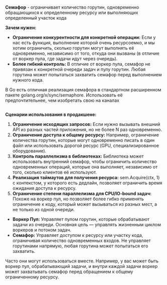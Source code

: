 
**Семафор** - ограничивает количество горутин, одновременно обращающихся к определенному ресурсу или выполняющих определенный участок кода

**Зачем нужен:**
- **Ограничение конкурентности для конкретной операции:** Если у нас есть функция, выполнение которой очень ресурсоемко, и мы хотим ограничить, сколько горутин могут выполнять её одновременно, независимо от того, откуда они вызваны (в отличие от воркер пула, где задачи идут через очередь).
- **Более гибкий контроль:** В отличие от воркер пула, семафор не привязан к конкретной очереди задач и пулу горутин. Любая горутина может попытаться захватить семафор перед выполнением нужного кода.

В Go есть отличная реализация семафора в стандартном расширенном пакете golang.org/x/sync/semaphore. Использовать её предпочтительнее, чем изобретать свою на каналах

```go

```

**Сценарии использования в продакшене:**
1. **Ограничение исходящих запросов:** Если нужно вызывать внешний API из разных частей приложения, но не более N раз одновременно.
2. **Ограничение доступа к общему ресурсу:** Например, ограничение количества горутин, которые могут одновременно писать в один файл или использовать дорогой ресурс (GPU, специализированное оборудование).
3. **Контроль параллелизма в библиотеках:** Библиотека может использовать внутренний семафор, чтобы ограничить количество одновременных операций, которые она выполняет, независимо от того, сколько клиентов её используют.
4. **Реализация таймаутов для получения ресурса:** sem.Acquire(ctx, 1) с контекстом, у которого есть дедлайн, позволяет ограничить время ожидания доступа к ресурсу.
5. **Ограничение степени параллелизма для CPU/IO-bound задач:** Похоже на воркер пул, но позволяет более гибко применять ограничение к коду, который может вызываться из разных мест, а не только из одной очереди.


- **Воркер Пул:** Управляет пулом горутин, которые обрабатывают задачи из очереди. Основная цель — управлять жизненным циклом воркеров и потоком задач.
- **Семафор:** Управляет доступом к ресурсу или участку кода, ограничивая количество одновременных входов. Не управляет горутинами напрямую, любая горутина может попытаться его захватить.

Часто они могут использоваться вместе. Например, у вас может быть воркер пул, обрабатывающий задачи, и внутри каждой задачи воркер может захватывать семафор перед обращением к общему ограниченному ресурсу.
